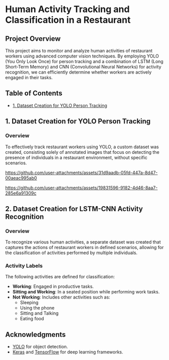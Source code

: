 # Human Activity Tracking and Classification in a Restaurant

## Project Overview
This project aims to monitor and analyze human activities of restaurant workers using advanced computer vision techniques. By employing YOLO (You Only Look Once) for person tracking and a combination of LSTM (Long Short-Term Memory) and CNN (Convolutional Neural Networks) for activity recognition, we can efficiently determine whether workers are actively engaged in their tasks.

## Table of Contents
- [1. Dataset Creation for YOLO Person Tracking](#1-dataset-creation-for-yolo-person-tracking)


## 1. Dataset Creation for YOLO Person Tracking

### Overview
To effectively track restaurant workers using YOLO, a custom dataset was created, consisting solely of annotated images that focus on detecting the presence of individuals in a restaurant environment, without specific scenarios.

  
   


https://github.com/user-attachments/assets/31d9aadb-05fd-447a-8d47-00aeac995ab0




https://github.com/user-attachments/assets/19831596-9182-4d46-8aa7-285e6a91309c







## 2. Dataset Creation for LSTM-CNN Activity Recognition

### Overview
To recognize various human activities, a separate dataset was created that captures the actions of restaurant workers in defined scenarios, allowing for the classification of activities performed by multiple individuals.

### Activity Labels
The following activities are defined for classification:
- **Working**: Engaged in productive tasks.
- **Sitting and Working**: In a seated position while performing work tasks.
- **Not Working**: Includes other activities such as:
  - Sleeping
  - Using the phone
  - Sitting and Talking
  - Eating food









## Acknowledgments
- [YOLO](https://pjreddie.com/darknet/yolo/) for object detection.
- [Keras](https://keras.io/) and [TensorFlow](https://www.tensorflow.org/) for deep learning frameworks.
